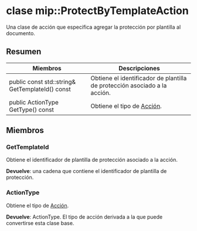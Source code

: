 # <a name="class-mipprotectbytemplateaction"></a>clase mip::ProtectByTemplateAction 
Una clase de acción que especifica agregar la protección por plantilla al documento.
  
## <a name="summary"></a>Resumen
 Miembros                        | Descripciones                                
--------------------------------|---------------------------------------------
 public const std::string& GetTemplateId() const  |  Obtiene el identificador de plantilla de protección asociado a la acción.
 public ActionType GetType() const  |  Obtiene el tipo de [Acción](class_mip_action.md).
  
## <a name="members"></a>Miembros
  
### <a name="gettemplateid"></a>GetTemplateId
Obtiene el identificador de plantilla de protección asociado a la acción.

  
**Devuelve**: una cadena que contiene el identificador de plantilla de protección.
  
### <a name="actiontype"></a>ActionType
Obtiene el tipo de [Acción](class_mip_action.md).

  
**Devuelve**: ActionType. El tipo de acción derivada a la que puede convertirse esta clase base.